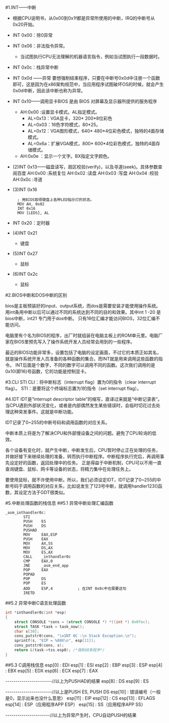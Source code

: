 #1.INT——中断


* 根据CPU说明书，从0x00到0x1f都是异常所使用的中断，IRQ的中断号从0x20开始。
* INT 0x00：除0异常
* INT 0x06：非法指令异常。
	* 当试图执行CPU无法理解的机器语言指令，例如当试图执行一段数据时。

* INT 0x0c：栈异常中断
* INT 0x0d ——异常
要想强制结束程序，只要在中断号0x0d中注册一个函数即可，这是因为在x86架构规范中，当应用程序试图破坏OS的时候，就会产生0x0d中断，因此该中断也称为异常。

* INT 0x10——调用显卡BIOS
是由 BIOS 对屏幕及显示器所提供的服务程序
	* AH:0x00 :设置显卡模式。AL指定模式。
		* AL=0x13：VGA显卡，320* 200*8位彩色
		* AL=0x03：16色字符模式，80*25。
		* AL=0x12：VGA图形模式，640* 480*4位彩色模式，独特的4面存储模式。
		* AL=0x6a：扩展VGA模式，800* 600*4位彩色模式，独特的4面存储模式。
	* AH:0x0e ：显示一个文字。BX指定文字颜色。




* (2)INT 0x13——磁盘读写，扇区校验(verify)，以及寻道(seek)。具体参数查阅百度
AH:0x00 :系统复位
AH:0x02 :读盘
AH:0x03 :写盘
AH:0x04 :校验
AH:0x0c :寻道

* (3)INT 0x16

		; 用BIOS取得键盘上各种LED指示灯的状态。
		MOV AH, 0x02
		INT 0x16
		MOV [LEDS], AL
	
* INT 0x20：定时器
* (4)INT 0x21
	* 键盘
* (5)INT 0x27
	* 鼠标
* (6)INT 0x2c
	* 鼠标

#2.BIOS中断和DOS中断的区别

bios是主板预装好的input、output系统，而dos是需要安装才能使用操作系统。用int条用中断以后可以通过不同的系统达到不同的目的和效果。其中int 1 -20 是bios中断，int21 专门用于dos中断。
只有16位汇编才能访问BIOS，32位汇编不能访问。

电脑里有个名为BIOS的程序，出厂时就组装在电脑主板上的ROM单元里。电脑厂家在BIOS里预先写入了操作系统开发人员经常会用到的一些程序。

最近的BIOS功能非常多，设置包括了电脑的设定画面，不过它的本质正如其名，就是操作系统开发人员准备的各种函数的集合。而INT就是用来调用这些函数的指令。
INT后面是个数字，不同的数字可以调用不同的函数。这次我们调用的是0x10(即16)号函数，它的功能是控制显卡。

#3.CLI STI
CLI：将中断标志（interrupt flag）置为0的指令（clear interrupt flag）。
STI：是要将这个终端标志置为1的指令（set interrupt flag）。

#4.IDT
IDT是“interrupt descriptor table”的缩写，直译过来就是“中断记录表”。当CPU遇到外部状况变化，或者是内部偶然发生某些错误时，会临时切花过去处理这种突发事件。这就是中断功能。

IDT记录了0~255的中断号码和调用函数的对应关系。

中断本质上将是为了解决CPU和外部慢设备之间的问题。避免了CPU轮询的低效。

各个设备有变化时，就产生中断，中断发生后，CPU暂时停止正在处理的任务，并做好接下来继续处理的准备，转而执行中断程序。中断程序执行完后，再调用事先设定好的函数，返回处理中的任务。
正是得益于中断机制，CPU可以不用一直查询键盘、鼠标、网卡等设备的状态，将精力集中在处理任务上。

要使用鼠标，就不许使用中断。所以，我们必须设定IDT，IDT记录了0~255的中断号码于调用函数的对应关系，比如说发生了123号中断，就调用handler123()函数，其设定方法于GDT很类似。

#5.中断处理函数的栈信息
##5.1 异常中断处理汇编函数
```
_asm_inthandler0c:
        STI
        PUSH    ES
        PUSH    DS
        PUSHAD
        MOV     EAX,ESP
        PUSH    EAX
        MOV     AX,SS
        MOV     DS,AX
        MOV     ES,AX
        CALL    _inthandler0c
        CMP     EAX,0
        JNE     _asm_end_app
        POP     EAX
        POPAD
        POP     DS
        POP     ES
        ADD     ESP,4           ; 在INT 0x0c中也需要这句
        IRETD
```

##5.2 异常中断C语言处理函数
```cpp
int *inthandler0c(int *esp)
{
    struct CONSOLE *cons = (struct CONSOLE *) *((int *) 0x0fec);
    struct TASK *task = task_now();
    char s[30];
    cons_putstr0(cons, "\nINT 0C :\n Stack Exception.\n");
    sprintf(s, "EIP = %08X\n", esp[11]);
    cons_putstr0(cons, s);
    return &(task->tss.esp0); /*强制结束程序*/
}
```
##5.3 C调用栈信息
esp[0]	:	EDI
esp[1]	:	ESI
esp[2]	:	EBP
esp[3]	:	ESP
esp[4]	:	EBX
esp[5]	:	EDX
esp[6]	:	ECX
esp[7]	:	EAX

-----------------------//以上为PUSHAD的结果
esp[8]	:	DS
esp[9]	:	ES

-----------------------//以上是PUSH ES, PUSH DS
esp[10]	:	错误编号（一般是0，显示出来也没什么意思）
esp[11]	:	EIP
esp[12]	:	CS
esp[13]	:	EFLAGS
esp[14]	:	ESP（应用程序APP ESP）
esp[15]	:	SS（应用程序APP SS）

----------------------//以上为异常产生时，CPU自动PUSH的结果

